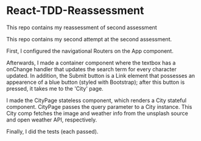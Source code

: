 # React-TDD-Reassessment
This repo contains my reassessment of second assessment

This repo contains my second attempt at the second assessment.

First, I configured the navigational Routers on the App component.

Afterwards, I made a container component where the textbox has a onChange handler that updates the 
search term for every character updated. In addition, the Submit button is a Link element that possesses
an appearence of a blue button (styled with Bootstrap); after this button is pressed, it takes me to the 
'City' page.

I made the CityPage stateless component, which renders a City stateful component. CityPage passes the query parameter to a City instance. This City comp fetches the image and weather info from the unsplash source and open weather API, respectively. 

Finally, I did the tests (each passed). 
